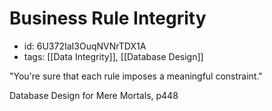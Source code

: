 # Business Rule Integrity
* id: 6U372IaI3OuqNVNrTDX1A
* tags: [[Data Integrity]], [[Database Design]]

"You're sure that each rule imposes a meaningful constraint."

Database Design for Mere Mortals, p448